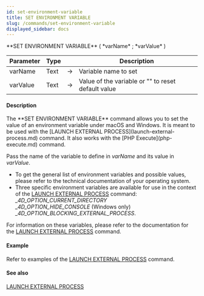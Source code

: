 ```yaml
---
id: set-environment-variable
title: SET ENVIRONMENT VARIABLE
slug: /commands/set-environment-variable
displayed_sidebar: docs
---
```


<!--REF #_command_.SET ENVIRONMENT VARIABLE.Syntax-->**SET ENVIRONMENT VARIABLE** ( *varName* ; *varValue* )<!-- END REF-->
<!--REF #_command_.SET ENVIRONMENT VARIABLE.Params-->
| Parameter | Type |  | Description |
| --- | --- | --- | --- |
| varName | Text | &#8594;  | Variable name to set |
| varValue | Text | &#8594;  | Value of the variable or  "" to reset default value |

<!-- END REF-->

#### Description 

<!--REF #_command_.SET ENVIRONMENT VARIABLE.Summary-->The **SET ENVIRONMENT VARIABLE** command allows you to set the value of an environment variable under macOS and Windows.<!-- END REF--> It is meant to be used with the [LAUNCH EXTERNAL PROCESS](launch-external-process.md) command. It also works with the [PHP Execute](php-execute.md) command.

Pass the name of the variable to define in *varName* and its value in *varValue*.

* To get the general list of environment variables and possible values, please refer to the technical documentation of your operating system.
* Three specific environment variables are available for use in the context of the [LAUNCH EXTERNAL PROCESS](launch-external-process.md) command:  
*\_4D\_OPTION\_CURRENT\_DIRECTORY*  
*\_4D\_OPTION\_HIDE\_CONSOLE* (Windows only)  
*\_4D\_OPTION\_BLOCKING\_EXTERNAL\_PROCESS*.  
    
For information on these variables, please refer to the documentation for the [LAUNCH EXTERNAL PROCESS](launch-external-process.md) command.

#### Example 

Refer to examples of the [LAUNCH EXTERNAL PROCESS](launch-external-process.md) command. 

#### See also 

[LAUNCH EXTERNAL PROCESS](launch-external-process.md)  
